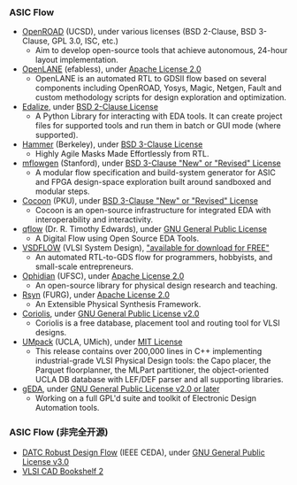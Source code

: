 ### ASIC Flow
 - [OpenROAD](https://theopenroadproject.org/) (UCSD), under various licenses (BSD 2-Clause, BSD 3-Clause, GPL 3.0, ISC, etc.)
   - Aim to develop open-source tools that achieve autonomous, 24-hour layout implementation.
 - [OpenLANE](https://github.com/efabless/openlane) (efabless), under [Apache License 2.0](https://github.com/efabless/openlane/blob/master/LICENSE)
   - OpenLANE is an automated RTL to GDSII flow based on several components including OpenROAD, Yosys, Magic, Netgen, Fault and custom methodology scripts for design exploration and optimization.
 - [Edalize](https://github.com/olofk/edalize), under [BSD 2-Clause License](https://github.com/olofk/edalize/blob/master/LICENSE)
   - A Python Library for interacting with EDA tools. It can create project files for supported tools and run them in batch or GUI mode (where supported).
 - [Hammer](https://github.com/ucb-bar/hammer/) (Berkeley), under [BSD 3-Clause License](https://github.com/ucb-bar/hammer/blob/master/LICENSE)
   - Highly Agile Masks Made Effortlessly from RTL.
 - [mflowgen](https://github.com/mflowgen/mflowgen) (Stanford), under [BSD 3-Clause "New" or "Revised" License](https://github.com/mflowgen/mflowgen/blob/master/LICENSE)
   - A modular flow specification and build-system generator for ASIC and FPGA design-space exploration built around sandboxed and modular steps.
 - [Cocoon](https://github.com/pku-dasys/cocoon) (PKU), under [BSD 3-Clause "New" or "Revised" License](https://github.com/pku-dasys/cocoon/blob/master/LICENSE)
   - Cocoon is an open-source infrastructure for integrated EDA with interoperability and interactivity.
 - [qflow](http://opencircuitdesign.com/qflow/) (Dr. R. Timothy Edwards), under [GNU General Public License](https://github.com/RTimothyEdwards/qflow/blob/master/README)
   - A Digital Flow using Open Source EDA Tools.
- [VSDFLOW](https://github.com/kunalg123/vsdflow) (VLSI System Design), ["available for download for FREE"](https://www.vlsisystemdesign.com/projects/)
   - An automated RTL-to-GDS flow for programmers, hobbyists, and small-scale entrepreneurs.
 - [Ophidian](https://github.com/eclufsc/ophidian) (UFSC), under [Apache License 2.0](https://github.com/eclufsc/ophidian/blob/master/LICENSE)
   - An open-source library for physical design research and teaching.
 - [Rsyn](https://github.com/RsynTeam/rsyn-x) (FURG), under [Apache License 2.0](https://github.com/RsynTeam/rsyn-x#license)
   - An Extensible Physical Synthesis Framework.
 - [Coriolis](https://github.com/xobs/coriolis), under [GNU General Public License v2.0](https://github.com/xobs/coriolis/blob/master/LICENSE)
   - Coriolis is a free database, placement tool and routing tool for VLSI designs.
 - [UMpack](http://vlsicad.eecs.umich.edu/BK/PDtools/) (UCLA, UMich), under [MIT License](http://vlsicad.eecs.umich.edu/BK/PDtools/COPYRIGHT)
   - This release contains over 200,000 lines in C++ implementing industrial-grade VLSI Physical Design tools: the Capo placer, the Parquet floorplanner, the MLPart partitioner, the object-oriented UCLA DB database with LEF/DEF parser and all supporting libraries.
 - [gEDA](http://www.geda-project.org/), under [GNU General Public License v2.0 or later](http://wiki.geda-project.org/geda:license)
   - Working on a full GPL'd suite and toolkit of Electronic Design Automation tools.

### ASIC Flow (非完全开源)
 - [DATC Robust Design Flow](https://github.com/jinwookjungs/datc_robust_design_flow) (IEEE CEDA), under [GNU General Public License v3.0
](https://github.com/jinwookjungs/datc_robust_design_flow/blob/master/LICENSE)
 - [VLSI CAD Bookshelf 2](http://vlsicad.eecs.umich.edu/BK/)

